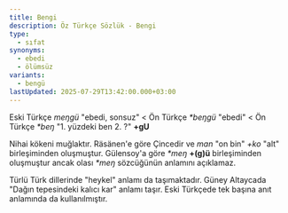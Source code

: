 ```yaml
---
title: Bengi
description: Öz Türkçe Sözlük - Bengi
type:
  - sıfat
synonyms:
  - ebedi
  - ölümsüz
variants:
  - bengü
lastUpdated: 2025-07-29T13:42:00.000+03:00
---
```

Eski Türkçe _meŋgü_ "ebedi, sonsuz" < Ön Türkçe _\*beŋgü_ "ebedi" < Ön Türkçe _\*beŋ_ "1. yüzdeki ben 2. ?" **+gU**

Nihai kökeni muğlaktır. Räsänen'e göre Çincedir ve _man_ "on bin" _+ko_ "alt" birleşiminden oluşmuştur. Gülensoy'a göre _\*meŋ_ **+(g)ü** birleşiminden oluşmuştur ancak olası _\*meŋ_ sözcüğünün anlamını açıklamaz.

Türlü Türk dillerinde "heykel" anlamı da taşımaktadır. Güney Altaycada "Dağın tepesindeki kalıcı kar" anlamı taşır. Eski Türkçede tek başına anıt anlamında da kullanılmıştır.
